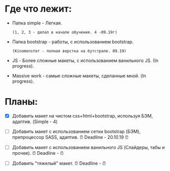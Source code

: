 # Где что лежит:

*  Папка simple - Легкая.

       (1, 2, 3 - делал в начале обучения. 4 -09.19г)

*  Папка bootstrap - работы, с использованием bootstrap.

       (Kinomonster - полная верстка на бутстрапе. 09.19)

*  JS - Более сложные макеты, с использованием ванильного JS. (In progress).

*  Massive work - самые сложные макеты, сделанные мной. (In progress).

# Планы:

- [x] Добавить макет на чистом css+html+bootstrap, используя БЭМ, адаптив. (Simple - 4)
- [ ] Добавить макет с использованием сетки bootstrap (БЭМ), препроцессор SASS, адаптив.   :alarm_clock:  Deadline - 20.10.19 :alarm_clock:
- [ ] Добавить макет с использованием ванильного JS (Слайдеры, табы и прочее). :alarm_clock:  Deadline -  :alarm_clock:
- [ ] Добавить "тяжелый" макет. :alarm_clock:  Deadline -  :alarm_clock:

